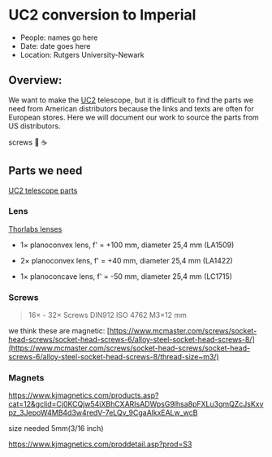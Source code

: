 # UC2 conversion to Imperial
* People: names go here
* Date: date goes here
* Location: Rutgers University-Newark

## Overview:
We want to make the [UC2](https://github.com/openUC2/UC2-GIT) telescope, but it is difficult to find the parts we need from American distributors because the links and texts are often for European stores. Here we will document our work to source the parts from US distributors.

screws
:pizza:
:coffee:


## Parts we need
[UC2 telescope parts](https://github.com/openUC2/UC2-GIT/tree/master/APPLICATIONS/APP_SIMPLE-Telescope)


### Lens
[Thorlabs lenses](https://www.thorlabs.com/newgrouppage9.cfm?objectgroup_id=112)

- 1× planoconvex lens, f' = +100 mm, diameter 25,4 mm (LA1509)

- 2× planoconvex lens, f' = +40 mm, diameter 25,4 mm  (LA1422)

- 1× planoconcave lens, f' = -50 mm, diameter 25,4 mm (LC1715)

### Screws 
> 16× - 32× Screws DIN912 ISO 4762 M3×12 mm

we think these are magnetic:
[https://www.mcmaster.com/screws/socket-head-screws/socket-head-screws-6/alloy-steel-socket-head-screws-8/](https://www.mcmaster.com/screws/socket-head-screws/socket-head-screws-6/alloy-steel-socket-head-screws-8/thread-size~m3/)

### Magnets
https://www.kjmagnetics.com/products.asp?cat=12&gclid=Cj0KCQjw54iXBhCXARIsADWpsG9lhsa8pFXLu3gmQZcJsKxvpz_3JepoW4MB4d3w4redV-7eLQv_9CgaAlkxEALw_wcB

size needed 5mm(3/16 inch)

https://www.kjmagnetics.com/proddetail.asp?prod=S3
